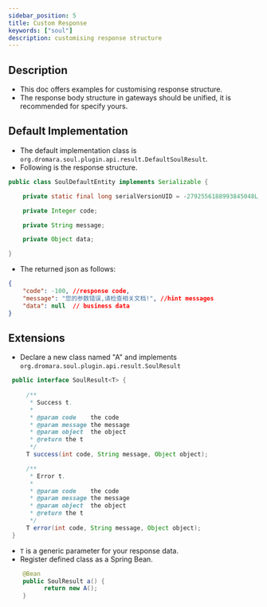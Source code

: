 ```yaml
---
sidebar_position: 5
title: Custom Response
keywords: ["soul"]
description: customising response structure
---
```


## Description

* This doc offers examples for customising response structure.
* The response body structure in gateways should be unified, it is recommended for specify yours. 


## Default Implementation

* The default implementation class is `org.dromara.soul.plugin.api.result.DefaultSoulResult`.
* Following is the response structure.

```java
public class SoulDefaultEntity implements Serializable {

    private static final long serialVersionUID = -2792556188993845048L;

    private Integer code;

    private String message;

    private Object data;

}
```

* The returned json as follows:

```json
{
    "code": -100, //response code,
    "message": "您的参数错误,请检查相关文档!", //hint messages
    "data": null  // business data
}
```

## Extensions

* Declare a new class named "A" and implements `org.dromara.soul.plugin.api.result.SoulResult`

```java
 public interface SoulResult<T> {
 
     /**
      * Success t.
      *
      * @param code    the code
      * @param message the message
      * @param object  the object
      * @return the t
      */
     T success(int code, String message, Object object);

     /**
      * Error t.
      *
      * @param code    the code
      * @param message the message
      * @param object  the object
      * @return the t
      */
     T error(int code, String message, Object object);
 }

```

* `T` is a generic parameter for your response data.
* Register defined class as a Spring Bean.

```java
    @Bean
    public SoulResult a() {
          return new A();
    }
```




